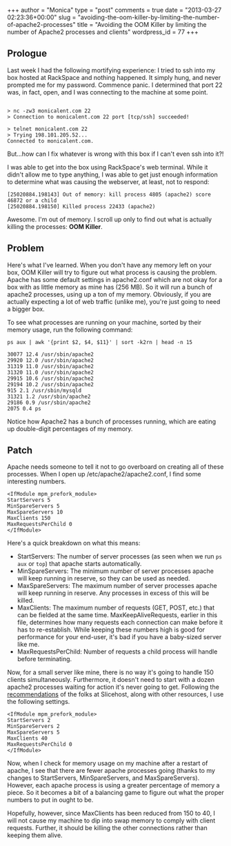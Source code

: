 +++
author = "Monica"
type = "post"
comments = true
date = "2013-03-27 02:23:36+00:00"
slug = "avoiding-the-oom-killer-by-limiting-the-number-of-apache2-processes"
title = "Avoiding the OOM Killer by limiting the number of Apache2 processes and clients"
wordpress_id = 77
+++

## Prologue


Last week I had the following mortifying experience: I tried to ssh into my box hosted at RackSpace and nothing happened. It simply hung, and never prompted me for my password. Commence panic. I determined that port 22 was, in fact, open, and I was connecting to the machine at some point.

<pre><code>
> nc -zw3 monicalent.com 22
> Connection to monicalent.com 22 port [tcp/ssh] succeeded!

> telnet monicalent.com 22
> Trying 198.101.205.52...
Connected to monicalent.com.
</code></pre>

But...how can I fix whatever is wrong with this box if I can't even ssh into it?!

<!-- more -->

I was able to get into the box using RackSpace's web terminal. While it didn't allow me to type anything, I was able to get just enough information to determine what was causing the webserver, at least, not to respond:

<pre><code>[25020884.198143] Out of memory: kill process 4805 (apache2) score 46872 or a child
[25020884.198150] Killed process 22433 (apache2)</code></pre>

Awesome. I'm out of memory. I scroll up only to find out what is actually killing the processes: **OOM Killer**.

## Problem

Here's what I've learned. When you don't have any memory left on your box, OOM Killer will try to figure out what process is causing the problem. Apache has some default settings in apache2.conf which are not okay for a box with as little memory as mine has (256 MB). So it will run a bunch of apache2 processes, using up a ton of my memory. Obviously, if you are actually expecting a lot of web traffic (unlike me), you're just going to need a bigger box.

To see what processes are running on your machine, sorted by their memory usage, run the following command:

<pre><code class="language-bash">ps aux | awk '{print $2, $4, $11}' | sort -k2rn | head -n 15</code></pre>

<pre><code>30077 12.4 /usr/sbin/apache2
29920 12.0 /usr/sbin/apache2
31319 11.0 /usr/sbin/apache2
31320 11.0 /usr/sbin/apache2
29915 10.6 /usr/sbin/apache2
29194 10.2 /usr/sbin/apache2
915 2.1 /usr/sbin/mysqld
31321 1.2 /usr/sbin/apache2
29186 0.9 /usr/sbin/apache2
2075 0.4 ps</code></pre>

Notice how Apache2 has a bunch of processes running, which are eating up double-digit percentages of my memory.

## Patch

Apache needs someone to tell it not to go overboard on creating all of these processes. When I open up /etc/apache2/apache2.conf, I find some interesting numbers.

    
<pre><code>&lt;IfModule mpm_prefork_module&gt; 
StartServers 5 
MinSpareServers 5 
MaxSpareServers 10 
MaxClients 150 
MaxRequestsPerChild 0 
&lt;/IfModule&gt;</code></pre>

Here's a quick breakdown on what this means:

* StartServers: The number of server processes (as seen when we run `ps aux` or `top`) that apache starts automatically.
* MinSpareServers: The minimum number of server processes apache will keep running in reserve, so they can be used as needed.
* MaxSpareServers: The maximum number of server processes apache will keep running in reserve. Any processes in excess of this will be killed.
* MaxClients: The maximum number of requests (GET, POST, etc.) that can be fielded at the same time. MaxKeepAliveRequests, earlier in this file, determines how many requests each connection can make before it has to re-establish. While keeping these numbers high is good for performance for your end-user, it's bad if you have a baby-sized server like me.
* MaxRequestsPerChild: Number of requests a child process will handle before terminating.

Now, for a small server like mine, there is no way it's going to handle 150 clients simultaneously. Furthermore, it doesn't need to start with a dozen apache2 processes waiting for action it's never going to get. Following the [recommendations](http://articles.slicehost.com/2010/5/19/configuring-the-apache-mpm-on-ubuntu) of the folks at Slicehost, along with other resources, I use the following settings.

<pre><code>&lt;IfModule mpm_prefork_module&gt; 
StartServers 2
MinSpareServers 2
MaxSpareServers 5
MaxClients 40
MaxRequestsPerChild 0
&lt;/IfModule&gt;</code></pre>

Now, when I check for memory usage on my machine after a restart of apache, I see that there are fewer apache processes going (thanks to my changes to StartServers, MinSpareServers, and MaxSpareServers). However, each apache process is using a greater percentage of memory a piece. So it becomes a bit of a balancing game to figure out what the proper numbers to put in ought to be.

Hopefully, however, since MaxClients has been reduced from 150 to 40, I will not cause my machine to dip into swap memory to comply with client requests. Further, it should be killing the other connections rather than keeping them alive.
